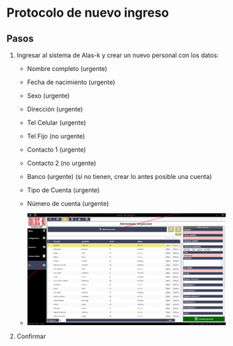 # Protocolo de nuevo ingreso

## Pasos

1. Ingresar al sistema de Alas-k y crear un nuevo personal con los datos:
    * Nombre completo (urgente)
    * Fecha de nacimiento (urgente)
    * Sexo (urgente)
    * Dirección (urgente)
    * Tel Celular (urgente)
    * Tel Fijo (no urgente)
    * Contacto 1 (urgente)
    * Contacto 2 (no urgente)
    * Banco (urgente) (si no tienen, crear lo antes posible una cuenta)
    * Tipo de Cuenta (urgente)
    * Número de cuenta (urgente)
    
    * ![imagen](Paso1_a.png)

2. Confirmar 







